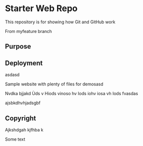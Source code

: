 # Starter Web Repo

This repository is for showing how Git and GitHub work

From myfeature branch

## Purpose

## Deployment
asdasd

Sample website with plenty of files for demosasd

 Nvdka bjjakd 
Ùds v
Hiods vinoso hv
Iods iohv iosa vh
Iods fvasdas

ajsbkdhvhjadsgbf
## Copyright

Ajkshdgah kjfhba k

Some text